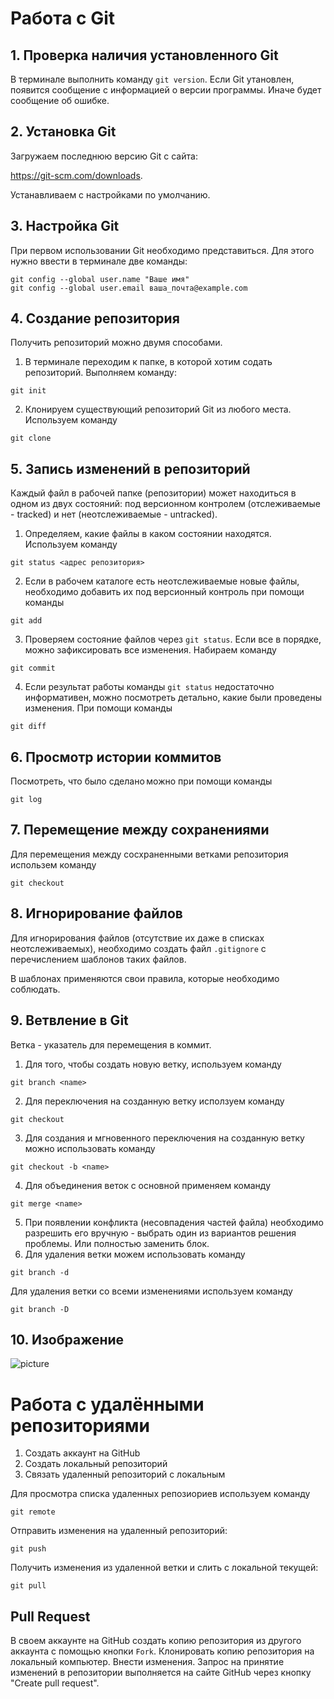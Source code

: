 # Работа с Git
## 1. Проверка наличия установленного Git
В терминале выполнить команду `git version`.
Если Git утановлен, появится сообщение с информацией о версии программы. Иначе будет сообщение об ошибке.

## 2. Установка Git
Загружаем последнюю версию Git с сайта:

https://git-scm.com/downloads.

Устанавливаем с настройками по умолчанию.

## 3. Настройка Git
При первом использовании Git необходимо представиться. Для этого нужно ввести в терминале две команды:
```
git config --global user.name "Ваше имя"
git config --global user.email ваша_почта@example.com
```

## 4. Создание репозитория
Получить репозиторий можно двумя способами.
1. В терминале переходим к папке, в которой хотим содать репозиторий. Выполняем команду:
```
git init
```
2. Клонируем существующий репозиторий Git из любого места. Используем команду
```
git clone
```

## 5. Запись изменений в репозиторий
Каждый файл в рабочей папке (репозитории) может находиться в одном из двух состояний: под версионном контролем (отслеживаемые - tracked) и нет (неотслеживаемые - untracked).
1. Определяем, какие файлы в каком состоянии находятся. Используем команду
```
git status <адрес репозитория>
```
2. Если в рабочем каталоге есть неотслеживаемые новые файлы, необходимо добавить их под версионный контроль при помощи команды
```
git add
```
3. Проверяем состояние файлов через `git status`. Если все в порядке, можно зафиксировать все изменения. Набираем команду
```
git commit
```
4. Если результат работы команды `git status` недостаточно информативен, можно посмотреть детально, какие были проведены изменения. При помощи команды
```
git diff
```

## 6. Просмотр истории коммитов
Посмотреть, что было сделано можно при помощи команды
```
git log
```

## 7. Перемещение между сохранениями
Для перемещения между сосхраненными ветками репозитория использем команду
```
git checkout
```

## 8. Игнорирование файлов
Для игнорирования файлов (отсутствие их даже в списках неотслеживаемых), необходимо создать файл `.gitignore` с перечислением шаблонов таких файлов.

В шаблонах применяются свои правила, которые необходимо соблюдать.

## 9. Ветвление в Git
Ветка - указатель для перемещения в коммит.
1. Для того, чтобы создать новую ветку, используем команду
```
git branch <name>
```
2. Для переключения на созданную ветку исползуем команду
```
git checkout
```
3. Для создания и мгновенного переключения на созданную ветку можно использовать команду
```
git checkout -b <name>
```
4. Для объединения веток с основной применяем команду
```
git merge <name>
```
5. При появлении конфликта (несовпадения частей файла) необходимо разрешить его вручную - выбрать один из вариантов решения проблемы. Или полностью заменить блок.
6. Для удаления ветки можем использовать команду
```
git branch -d
```
Для удаления ветки со всеми изменениями используем команду
```
git branch -D
```

## 10. Изображение
![picture](1975084_626877410713477_666905059_n.png)

# Работа с удалёнными репозиториями
1. Создать аккаунт на GitHub
2. Создать локальный репозиторий
3. Связать удаленный репозиторий с локальным

Для просмотра списка удаленных репозиориев используем команду
```
git remote
```
Отправить изменения на удаленный репозиторий:
```
git push
```
Получить изменения из удаленной ветки и слить с локальной текущей:
```
git pull
```
## Pull Request
В своем аккаунте на GitHub создать копию репозитория из другого аккаунта с помощью кнопки `Fork`.
Клонировать копию репозитория на локальный компьютер. Внести изменения. Запрос на принятие изменений в репозитории выполняется на сайте GitHub через кнопку "Create pull request".
